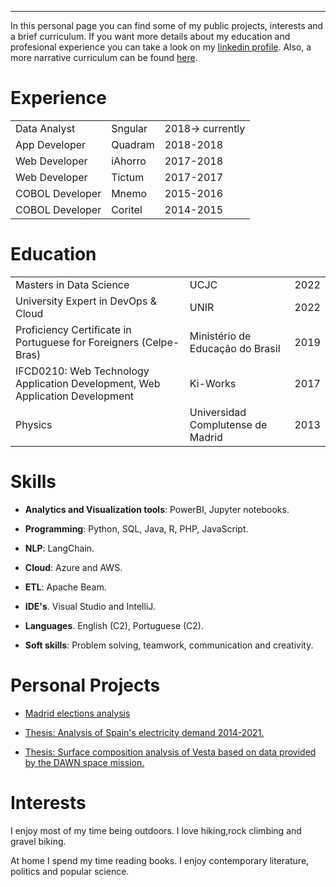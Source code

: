 ---

In this personal page you can find some of my public projects, interests and a brief curriculum. If you want more details about my education and profesional experience you can take a look on my [linkedin profile](https://www.linkedin.com/in/bernardo-llamas-verna-55bb5343/). Also, a more narrative curriculum can be found [here](./aboutMe.html).
#
# Experience
|                       |              |                  |
|:----------------------|:-------------|:-----------------|
|Data Analyst           | Sngular      | 2018-> currently |
|App Developer          | Quadram      | 2018-2018        |
|Web Developer          | iAhorro      | 2017-2018        |
|Web Developer          | Tictum       | 2017-2017        |
|COBOL Developer        | Mnemo        | 2015-2016        |
|COBOL Developer        | Coritel      | 2014-2015        |
#
# Education
|                   |                                   |      |
|:------------------|:----------------------------------|:-----|
| Masters in Data Science    | UCJC                              | 2022 |
| University Expert in DevOps & Cloud    | UNIR                              | 2022 |
| Proficiency Certificate in Portuguese for Foreigners (Celpe-Bras) | Ministério de Educação do Brasil   | 2019 |
| IFCD0210: Web Technology Application Development, Web Application Development     | Ki-Works | 2017 |
| Physics           | Universidad Complutense de Madrid | 2013 |
#
# Skills
* **Analytics and Visualization tools**: PowerBI, Jupyter notebooks. 

* **Programming**: Python, SQL, Java, R, PHP, JavaScript. 

* **NLP**: LangChain. 

* **Cloud**: Azure and AWS.

* **ETL**: Apache Beam. 

* **IDE's**. Visual Studio and IntelliJ.

* **Languages**. English (C2), Portuguese (C2).

* **Soft skills**: Problem solving, teamwork, communication and creativity.
#
# Personal Projects
* [Madrid elections analysis](https://bernardojosellamasverna.github.io/Madrid-Elections-Book-Resume/Madrid_Elections_2021_Resume.html)

* [Thesis: Analysis of Spain's electricity demand 2014-2021.](https://github.com/BernardoJoseLlamasVerna/tfm_data_science)

* [Thesis: Surface composition analysis of Vesta based on data provided by the DAWN space mission.](./TesisFinaldeMaster_Vesta.pdf)
#
# Interests
I enjoy most of my time being outdoors. I love hiking,rock climbing and gravel biking.

At home I spend my time reading books. I enjoy contemporary literature, politics and popular science.
